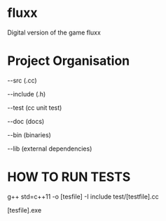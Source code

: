 fluxx
=====


Digital version of the game fluxx


Project Organisation
====================
--src 		(.cc) 


--include	(.h)


--test		(cc unit test)


--doc		(docs)


--bin		(binaries)


--lib		(external dependencies)

HOW TO RUN TESTS
================
g++ std=c++11 -o [tesfile] -I include test/[testfile].cc


[tesfile].exe
